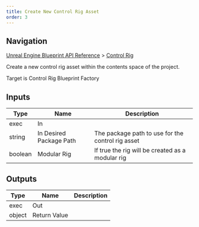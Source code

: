 ```yaml
---
title: Create New Control Rig Asset
order: 3
---
```

## Navigation

[Unreal Engine Blueprint API Reference](https://dev.epicgames.com/documentation/en-us/unreal-engine/BlueprintAPI) > [Control Rig](https://dev.epicgames.com/documentation/en-us/unreal-engine/BlueprintAPI/ControlRig_1)

Create a new control rig asset within the contents space of the project.

Target is Control Rig Blueprint Factory

## Inputs

| Type | Name | Description |
| --- | --- | --- |
| exec | In |  |
| string | In Desired Package Path | The package path to use for the control rig asset |
| boolean | Modular Rig | If true the rig will be created as a modular rig |

## Outputs

| Type | Name | Description |
| --- | --- | --- |
| exec | Out |  |
| object | Return Value |  |
